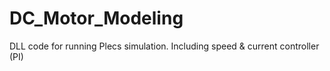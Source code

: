 # DC_Motor_Modeling
DLL code for running Plecs simulation. Including speed &amp; current controller (PI)
